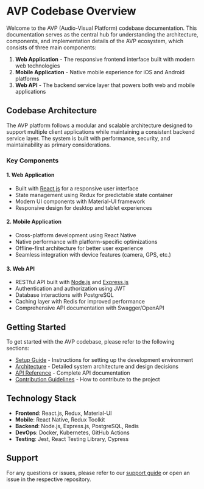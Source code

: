 # AVP Codebase Overview

Welcome to the AVP (Audio-Visual Platform) codebase documentation. This documentation serves as the central hub for understanding the architecture, components, and implementation details of the AVP ecosystem, which consists of three main components:

1. **Web Application** - The responsive frontend interface built with modern web technologies
2. **Mobile Application** - Native mobile experience for iOS and Android platforms
3. **Web API** - The backend service layer that powers both web and mobile applications

## Codebase Architecture

The AVP platform follows a modular and scalable architecture designed to support multiple client applications while maintaining a consistent backend service layer. The system is built with performance, security, and maintainability as primary considerations.

### Key Components

#### 1. Web Application
- Built with [React.js](https://reactjs.org/) for a responsive user interface
- State management using Redux for predictable state container
- Modern UI components with Material-UI framework
- Responsive design for desktop and tablet experiences

#### 2. Mobile Application
- Cross-platform development using React Native
- Native performance with platform-specific optimizations
- Offline-first architecture for better user experience
- Seamless integration with device features (camera, GPS, etc.)

#### 3. Web API
- RESTful API built with [Node.js](https://nodejs.org/) and [Express.js](https://expressjs.com/)
- Authentication and authorization using JWT
- Database interactions with PostgreSQL
- Caching layer with Redis for improved performance
- Comprehensive API documentation with Swagger/OpenAPI

## Getting Started

To get started with the AVP codebase, please refer to the following sections:

- [Setup Guide](/docs/installation/index) - Instructions for setting up the development environment
- [Architecture](/docs/architecture) - Detailed system architecture and design decisions
- [API Reference](/docs/api) - Complete API documentation
- [Contribution Guidelines](/docs/contribution) - How to contribute to the project

## Technology Stack

- **Frontend**: React.js, Redux, Material-UI
- **Mobile**: React Native, Redux Toolkit
- **Backend**: Node.js, Express.js, PostgreSQL, Redis
- **DevOps**: Docker, Kubernetes, GitHub Actions
- **Testing**: Jest, React Testing Library, Cypress

## Support

For any questions or issues, please refer to our [support guide](/docs/support) or open an issue in the respective repository.

